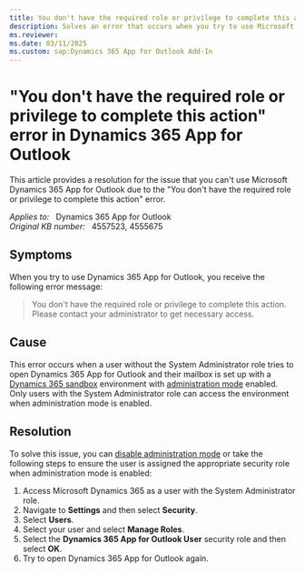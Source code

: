 ```yaml
---
title: You don't have the required role or privilege to complete this action error
description: Solves an error that occurs when you try to use Microsoft Dynamics 365 App for Outlook.
ms.reviewer: 
ms.date: 03/11/2025
ms.custom: sap:Dynamics 365 App for Outlook Add-In
---
```

# "You don't have the required role or privilege to complete this action" error in Dynamics 365 App for Outlook

This article provides a resolution for the issue that you can't use Microsoft Dynamics 365 App for Outlook due to the "You don't have the required role or privilege to complete this action" error.

_Applies to:_ &nbsp; Dynamics 365 App for Outlook  
_Original KB number:_ &nbsp; 4557523, 4555675  

## Symptoms

When you try to use Dynamics 365 App for Outlook, you receive the following error message:

> You don't have the required role or privilege to complete this action. Please contact your administrator to get necessary access.

## Cause

This error occurs when a user without the System Administrator role tries to open Dynamics 365 App for Outlook and their mailbox is set up with a [Dynamics 365 sandbox](/power-platform/admin/sandbox-environments) environment with [administration mode](/power-platform/admin/sandbox-environments#administration-mode) enabled. Only users with the System Administrator role can access the environment when administration mode is enabled.

## Resolution

To solve this issue, you can [disable administration mode](/power-platform/admin/admin-mode#set-administration-mode) or take the following steps to ensure the user is assigned the appropriate security role when administration mode is enabled:

1. Access Microsoft Dynamics 365 as a user with the System Administrator role.
2. Navigate to **Settings** and then select **Security**.
3. Select **Users**.
4. Select your user and select **Manage Roles**.
5. Select the **Dynamics 365 App for Outlook User** security role and then select **OK**.
6. Try to open Dynamics 365 App for Outlook again.
